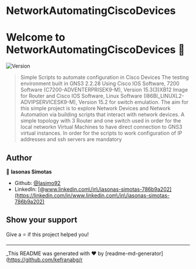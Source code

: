 # NetworkAutomatingCiscoDevices
# Welcome to NetworkAutomatingCiscoDevices 👋
![Version](https://img.shields.io/badge/version-PA1-blue.svg?cacheSeconds=2592000)

> Simple Scripts to automate configuration in Cisco Devices
> The testing environment built in GNS3 2.2.28 Using Cisco IOS Software, 7200 Software (C7200-ADVENTERPRISEK9-M), Version 15.3(3)XB12 Image for Router and Cisco IOS Software, Linux Software (I86BI_LINUXL2-ADVIPSERVICESK9-M), Version 15.2 for switch emulation. The aim for this simple project is to explore Network Devices and Network Automation via building scripts that interact with network devices. A simple topology with 3 Router and one switch used in order for the local networkn Virtual Machines to have direct connection to GNS3 virtual instances. In order for the scripts to work configuration of IP addresses and ssh servers are mandatory

## Author

👤 **Iasonas Simotas**

* Github: [@Iasimo92](https://github.com/Iasimo92)
* LinkedIn: [@www.linkedin.com\/in\/iasonas-simotas-786b9a202](https://linkedin.com/in/www.linkedin.com\/in\/iasonas-simotas-786b9a202)

## Show your support

Give a ⭐️ if this project helped you!


***
_This README was generated with ❤️ by [readme-md-generator](https://github.com/kefranabg/r

